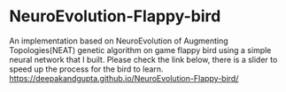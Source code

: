 # NeuroEvolution-Flappy-bird

An implementation based on NeuroEvolution of Augmenting Topologies(NEAT) genetic algorithm on game flappy bird using a simple neural network that I built. Please check the link below, there is a slider to speed up the process for the bird to learn.
https://deepakandgupta.github.io/NeuroEvolution-Flappy-bird/
